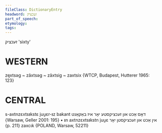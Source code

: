 ```yaml
---
fileClass: DictionaryEntry
headword: זעכציק
part_of_speech: 
etymology: 
tags: 
---
```

זעכציק
'sixty'

WESTERN
========

zęxtsəg ~ zăxtsəg ~ zăxtsig ~ zaxtsix {WTCP, Budapest, Hutterer 1965: 123}

CENTRAL
========

s-axtnzɛxtsᵻkstɛ juu̯ɛr-ᵻz bakant דאָס אַכט און זעכציקסטע יאָר איז באַקאַנט {Warsaw, Geller 2001: 195}
	•	ᵻn axtnzɛxtsᵻkstn juu̯ɛ אין אַכט און זעכציקסטן יאָר {p. 211}
zaxcɩk {POLAND, Warsaw, 52211}
